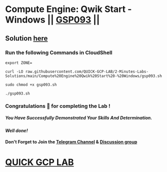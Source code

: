 # Compute Engine: Qwik Start - Windows || [GSP093](https://www.cloudskillsboost.google/focuses/560?parent=catalog) ||

## Solution [here](https://youtu.be/Kh2evyNTQTs)

### Run the following Commands in CloudShell
```
export ZONE=
```
```
curl -LO raw.githubusercontent.com/QUICK-GCP-LAB/2-Minutes-Labs-Solutions/main/Compute%20Engine%20Qwik%20Start%20-%20Windows/gsp093.sh

sudo chmod +x gsp093.sh

./gsp093.sh
```

### Congratulations 🎉 for completing the Lab !

##### *You Have Successfully Demonstrated Your Skills And Determination.*

#### *Well done!*

#### Don't Forget to Join the [Telegram Channel](https://t.me/QuickGcpLab) & [Discussion group](https://t.me/QuickGcpLabChats)

# [QUICK GCP LAB](https://www.youtube.com/@quickgcplab)
